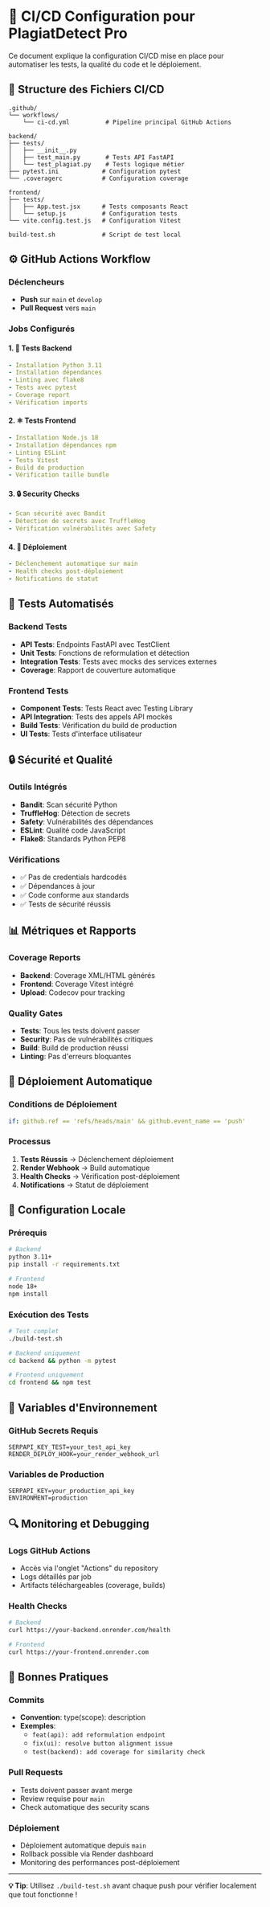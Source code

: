 # 🚀 CI/CD Configuration pour PlagiatDetect Pro

Ce document explique la configuration CI/CD mise en place pour automatiser les tests, la qualité du code et le déploiement.

## 📁 Structure des Fichiers CI/CD

```
.github/
└── workflows/
    └── ci-cd.yml          # Pipeline principal GitHub Actions

backend/
├── tests/
│   ├── __init__.py
│   ├── test_main.py       # Tests API FastAPI
│   └── test_plagiat.py    # Tests logique métier
├── pytest.ini            # Configuration pytest
└── .coveragerc           # Configuration coverage

frontend/
├── tests/
│   ├── App.test.jsx      # Tests composants React
│   └── setup.js          # Configuration tests
└── vite.config.test.js   # Configuration Vitest

build-test.sh             # Script de test local
```

## ⚙️ GitHub Actions Workflow

### Déclencheurs
- **Push** sur `main` et `develop`
- **Pull Request** vers `main`

### Jobs Configurés

#### 1. 🐍 Tests Backend
```yaml
- Installation Python 3.11
- Installation dépendances
- Linting avec flake8
- Tests avec pytest
- Coverage report
- Vérification imports
```

#### 2. ⚛️ Tests Frontend
```yaml
- Installation Node.js 18
- Installation dépendances npm
- Linting ESLint
- Tests Vitest
- Build de production
- Vérification taille bundle
```

#### 3. 🔒 Security Checks
```yaml
- Scan sécurité avec Bandit
- Détection de secrets avec TruffleHog
- Vérification vulnérabilités avec Safety
```

#### 4. 🚀 Déploiement
```yaml
- Déclenchement automatique sur main
- Health checks post-déploiement
- Notifications de statut
```

## 🧪 Tests Automatisés

### Backend Tests
- **API Tests**: Endpoints FastAPI avec TestClient
- **Unit Tests**: Fonctions de reformulation et détection
- **Integration Tests**: Tests avec mocks des services externes
- **Coverage**: Rapport de couverture automatique

### Frontend Tests
- **Component Tests**: Tests React avec Testing Library
- **API Integration**: Tests des appels API mockés
- **Build Tests**: Vérification du build de production
- **UI Tests**: Tests d'interface utilisateur

## 🔒 Sécurité et Qualité

### Outils Intégrés
- **Bandit**: Scan sécurité Python
- **TruffleHog**: Détection de secrets
- **Safety**: Vulnérabilités des dépendances
- **ESLint**: Qualité code JavaScript
- **Flake8**: Standards Python PEP8

### Vérifications
- ✅ Pas de credentials hardcodés
- ✅ Dépendances à jour
- ✅ Code conforme aux standards
- ✅ Tests de sécurité réussis

## 📊 Métriques et Rapports

### Coverage Reports
- **Backend**: Coverage XML/HTML générés
- **Frontend**: Coverage Vitest intégré
- **Upload**: Codecov pour tracking

### Quality Gates
- **Tests**: Tous les tests doivent passer
- **Security**: Pas de vulnérabilités critiques
- **Build**: Build de production réussi
- **Linting**: Pas d'erreurs bloquantes

## 🚀 Déploiement Automatique

### Conditions de Déploiement
```yaml
if: github.ref == 'refs/heads/main' && github.event_name == 'push'
```

### Processus
1. **Tests Réussis** → Déclenchement déploiement
2. **Render Webhook** → Build automatique
3. **Health Checks** → Vérification post-déploiement
4. **Notifications** → Statut de déploiement

## 🔧 Configuration Locale

### Prérequis
```bash
# Backend
python 3.11+
pip install -r requirements.txt

# Frontend  
node 18+
npm install
```

### Exécution des Tests
```bash
# Test complet
./build-test.sh

# Backend uniquement
cd backend && python -m pytest

# Frontend uniquement
cd frontend && npm test
```

## 📝 Variables d'Environnement

### GitHub Secrets Requis
```env
SERPAPI_KEY_TEST=your_test_api_key
RENDER_DEPLOY_HOOK=your_render_webhook_url
```

### Variables de Production
```env
SERPAPI_KEY=your_production_api_key
ENVIRONMENT=production
```

## 🔍 Monitoring et Debugging

### Logs GitHub Actions
- Accès via l'onglet "Actions" du repository
- Logs détaillés par job
- Artifacts téléchargeables (coverage, builds)

### Health Checks
```bash
# Backend
curl https://your-backend.onrender.com/health

# Frontend
curl https://your-frontend.onrender.com
```

## 🎯 Bonnes Pratiques

### Commits
- **Convention**: type(scope): description
- **Exemples**: 
  - `feat(api): add reformulation endpoint`
  - `fix(ui): resolve button alignment issue`
  - `test(backend): add coverage for similarity check`

### Pull Requests
- Tests doivent passer avant merge
- Review requise pour `main`
- Check automatique des security scans

### Déploiement
- Déploiement automatique depuis `main`
- Rollback possible via Render dashboard
- Monitoring des performances post-déploiement

---

**💡 Tip**: Utilisez `./build-test.sh` avant chaque push pour vérifier localement que tout fonctionne !
